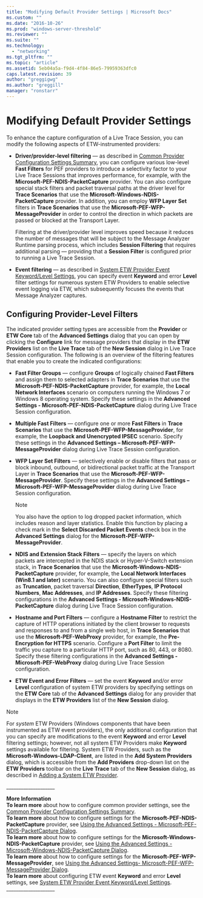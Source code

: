 ```yaml
---
title: "Modifying Default Provider Settings | Microsoft Docs"
ms.custom: ""
ms.date: "2016-10-26"
ms.prod: "windows-server-threshold"
ms.reviewer: ""
ms.suite: ""
ms.technology: 
  - "networking"
ms.tgt_pltfrm: ""
ms.topic: "article"
ms.assetid: 5eb04a5a-f9d4-4f84-86e5-79959363dfc0
caps.latest.revision: 39
author: "greggigwg"
ms.author: "greggill"
manager: "ronstarr"
---
```

# Modifying Default Provider Settings
To enhance the capture configuration of a Live Trace Session, you can modify the following aspects of ETW-instrumented providers:  
  
-   **Driver/provider-level filtering** — as described in [Common Provider Configuration Settings  Summary](common-provider-configuration-settings-summary.md), you can configure various low-level **Fast Filters** for PEF providers to introduce a selectivity factor to your Live Trace Sessions that improves performance, for example, with the **Microsoft-PEF-NDIS-PacketCapture** provider.  You can also configure special stack filters and packet traversal paths at the driver level for **Trace Scenarios** that use the **Microsoft-Windows-NDIS-PacketCapture** provider. In addition, you can employ **WFP Layer Set** filters in **Trace Scenarios** that use the **Microsoft-PEF-WFP-MessageProvider** in order to control  the direction in which packets are passed or blocked at the Transport Layer.  
  
     Filtering at the driver/provider level improves speed because it reduces the number of messages that will be subject to the Message Analyzer Runtime parsing process, which includes **Session Filtering** that requires additional parsing — providing that a **Session Filter** is configured prior to running a Live Trace Session.  
  
-   **Event filtering** — as described in [System ETW Provider Event Keyword/Level Settings](system-etw-provider-event-keyword-level-settings.md), you can specify event **Keyword** and error **Level** filter settings for numerous system ETW Providers to enable selective event logging via ETW, which subsequently focuses the events that Message Analyzer captures.  
  
## Configuring Provider-Level Filters  
 The indicated provider setting types are accessible from the **Provider** or **ETW Core** tab of the **Advanced Settings** dialog that you can open by clicking the **Configure** link for message providers that display in the **ETW Providers** list on the **Live Trace** tab of the **New Session** dialog in Live Trace Session configuration. The following is an overview of the filtering features that enable you to create the indicated configurations:  
  
-   **Fast Filter Groups** — configure **Groups** of logically chained **Fast Filters** and assign them to selected adapters in **Trace Scenarios** that use the **Microsoft-PEF-NDIS-PacketCapture** provider, for example, the **Local Network Interfaces** scenario on computers running the Windows 7 or Windows 8 operating system. Specify these settings in the **Advanced Settings - Microsoft-PEF-NDIS-PacketCapture** dialog during Live Trace Session  configuration.  
  
-   **Multiple Fast Filters** — configure one or more **Fast Filters** in **Trace Scenarios** that use the **Microsoft-PEF-WFP-MessageProvider**, for example, the **Loopback and Unencrypted IPSEC** scenario. Specify these settings in the **Advanced Settings – Microsoft-PEF-WFP-MessageProvider** dialog during Live Trace Session  configuration.  
  
-   **WFP Layer Set Filters** — selectively enable or disable filters that pass or block inbound, outbound, or bidirectional packet traffic at the Transport Layer in **Trace Scenarios** that use the **Microsoft-PEF-WFP-MessageProvider**. Specify these settings in the **Advanced Settings – Microsoft-PEF-WFP-MessageProvider** dialog during Live Trace Session  configuration.  
  
    > [!NOTE]
    >  You also have the option to log dropped packet information, which includes reason and layer statistics. Enable this function by placing a check mark in the **Select Discarded Packet Events** check box in the **Advanced Settings** dialog for the **Microsoft-PEF-WFP-MessageProvider**.  
  
-   **NDIS and Extension Stack Filters** — specify the layers on which packets are intercepted in the NDIS stack or Hyper-V-Switch extension stack, in **Trace Scenarios** that use the **Microsoft-Windows-NDIS-PacketCapture** provider, for example, the **Local Network Interfaces (Win8.1 and later)** scenario. You can also configure special filters such as **Truncation**, packet traversal **Direction**, **EtherTypes**, **IP Protocol Numbers**, **Mac Addresses**, and **IP Addresses**. Specify these filtering configurations  in the **Advanced Settings - Microsoft-Windows-NDIS-PacketCapture** dialog during Live Trace Session  configuration.  
  
-   **Hostname and Port Filters** — configure a **Hostname Filter** to restrict the capture of HTTP operations initiated by the client browser to requests and responses to and from a single web host, in **Trace Scenarios** that use the **Microsoft-PEF-WebProxy** provider, for example, the **Pre-Encryption for HTTPS** scenario. Configure a **Port Filter** to limit the traffic you capture to a particular HTTP port, such as 80, 443, or 8080. Specify these filtering configurations in the **Advanced Settings - Microsoft-PEF-WebProxy** dialog during Live Trace Session  configuration.  
  
-   **ETW Event and Error Filters** — set the event **Keyword** and/or error **Level** configuration of system ETW providers by specifying settings on the **ETW Core** tab of the **Advanced Settings** dialog for any provider that displays in the **ETW Providers** list of the **New Session** dialog.  
  
> [!NOTE]
>  For *system* ETW Providers (Windows components that have been instrumented as ETW event providers), the only additional configuration  that you can specify are  modifications to the event **Keyword** and error **Level** filtering settings; however, not all system ETW Providers make **Keyword** settings available for filtering. System ETW Providers, such as the **Microsoft-Windows-LDAP-Client**, are listed in the **Add System Providers** dialog, which is accessible from the **Add Providers** drop-down list on the **ETW Providers** toolbar on the **Live Trace** tab of the **New Session** dialog, as described in [Adding a System ETW Provider](adding-a-system-etw-provider.md).  
  
 ___________________\_  
  
 **More Information**   
 **To learn more** about how to configure common provider settings, see the [Common Provider Configuration Settings  Summary](common-provider-configuration-settings-summary.md).  
**To learn more** about how to configure settings for the **Microsoft-PEF-NDIS-PacketCapture** provider, see [Using the Advanced Settings - Microsoft-PEF-NDIS-PacketCapture Dialog](using-the-advanced-settings-microsoft-pef-ndis-packetcapture-dialog.md).  
**To learn more** about how to configure settings for the **Microsoft-Windows-NDIS-PacketCapture** provider, see [Using the Advanced Settings - Microsoft-Windows-NDIS-PacketCapture Dialog](using-the-advanced-settings-microsoft-windows-ndis-packetcapture-dialog.md).  
**To learn more** about how to configure settings for the **Microsoft-PEF-WFP-MessageProvider**, see [Using the Advanced Settings- Microsoft-PEF-WFP-MessageProvider Dialog](using-the-advanced-settings-microsoft-pef-wfp-messageprovider-dialog.md).  
**To learn more** about configuring ETW event **Keyword** and error **Level** settings, see [System ETW Provider Event Keyword/Level Settings](system-etw-provider-event-keyword-level-settings.md).  
___________________\_